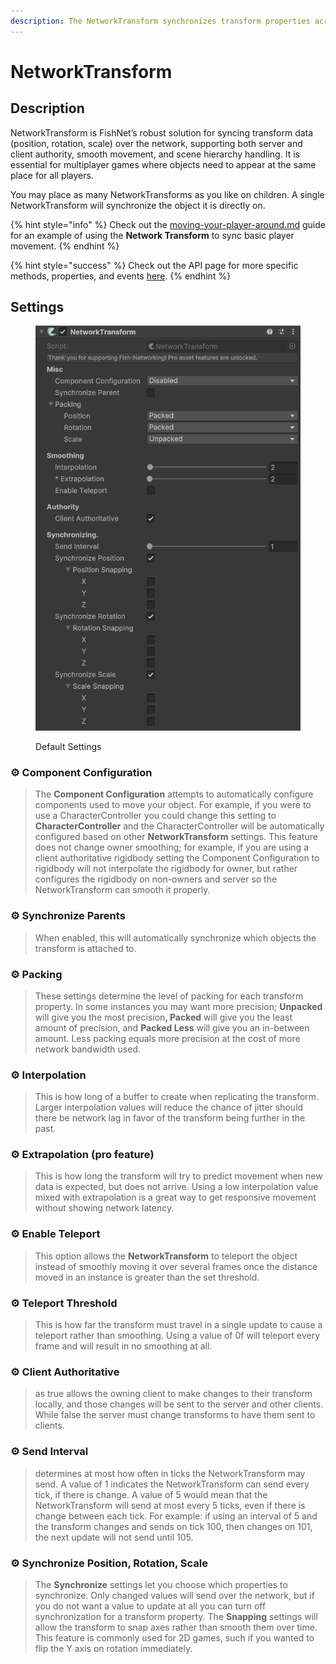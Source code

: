 ```yaml
---
description: The NetworkTransform synchronizes transform properties across the network.
---
```


# NetworkTransform

## Description <a href="#server-and-host" id="server-and-host"></a>

NetworkTransform is FishNet’s robust solution for syncing transform data (position, rotation, scale) over the network, supporting both server and client authority, smooth movement, and scene hierarchy handling. It is essential for multiplayer games where objects need to appear at the same place for all players.

You may place as many NetworkTransforms as you like on children. A single NetworkTransform will synchronize the object it is directly on.

{% hint style="info" %}
Check out the [moving-your-player-around.md](../../tutorials/getting-started/moving-your-player-around.md "mention") guide for an example of using the **Network Transform** to sync basic player movement.
{% endhint %}

{% hint style="success" %}
Check out the API page for more specific methods, properties, and events [here](https://fish-networking.com/FishNet/api/api/FishNet.Component.Transforming.NetworkTransform.html).
{% endhint %}

## Settings <a href="#server-and-host" id="server-and-host"></a>

<div align="left"><figure><img src="../../.gitbook/assets/network-transform-expanded-component.png" alt=""><figcaption><p>Default Settings</p></figcaption></figure></div>

### :gear:  **Component Configuration**

> The **Component Configuration** attempts to automatically configure components used to move your object. For example, if you were to use a CharacterController you could change this setting to **CharacterController** and the CharacterController will be automatically configured based on other **NetworkTransform** settings. This feature does not change owner smoothing; for example, if you are using a client authoritative rigidbody setting the Component Configuration to rigidbody will not interpolate the rigidbody for owner, but rather configures the rigidbody on non-owners and server so the NetworkTransform can smooth it properly.

### :gear:  **Synchronize Parents**

> When enabled, this will automatically synchronize which objects the transform is attached to.

### :gear:  **Packing**

> These settings determine the level of packing for each transform property. In some instances you may want more precision; **Unpacked** will give you the most precisio&#x6E;**, Packed** will give you the least amount of precision, and **Packed Less** will give you an in-between amount. Less packing equals more precision at the cost of more network bandwidth used.

### :gear:  Interpolation

> This is how long of a buffer to create when replicating the transform. Larger interpolation values will reduce the chance of jitter should there be network lag in favor of the transform being further in the past.

### :gear:  **Extrapolation (pro feature)**

> This is how long the transform will try to predict movement when new data is expected, but does not arrive. Using a low interpolation value mixed with extrapolation is a great way to get responsive movement without showing network latency.

### :gear:  **Enable Teleport**

> This option allows the **NetworkTransform** to teleport the object instead of smoothly moving it over several frames once the distance moved in an instance is greater than the set threshold.

### :gear:  **Teleport Threshold**

> This is how far the transform must travel in a single update to cause a teleport rather than smoothing. Using a value of 0f will teleport every frame and will result in no smoothing at all.

### :gear:  **Client Authoritative**

> &#x20;as true allows the owning client to make changes to their transform locally, and those changes will be sent to the server and other clients. While false the server must change transforms to have them sent to clients.

### :gear:  **Send Interval**

> &#x20;determines at most how often in ticks the NetworkTransform may send. A value of 1 indicates the NetworkTransform can send every tick, if there is change. A value of 5 would mean that the NetworkTransform will send at most every 5 ticks, even if there is change between each tick. For example: if using an interval of 5 and the transform changes and sends on tick 100, then changes on 101, the next update will not send until 105.

### :gear:  **Synchronize Position, Rotation, Scale**

> The **Synchronize** settings let you choose which properties to synchronize. Only changed values will send over the network, but if you do not want a value to update at all you can turn off synchronization for a transform property. The **Snapping** settings will allow the transform to snap axes rather than smooth them over time. This feature is commonly used for 2D games, such if you wanted to flip the Y axis on rotation immediately.
